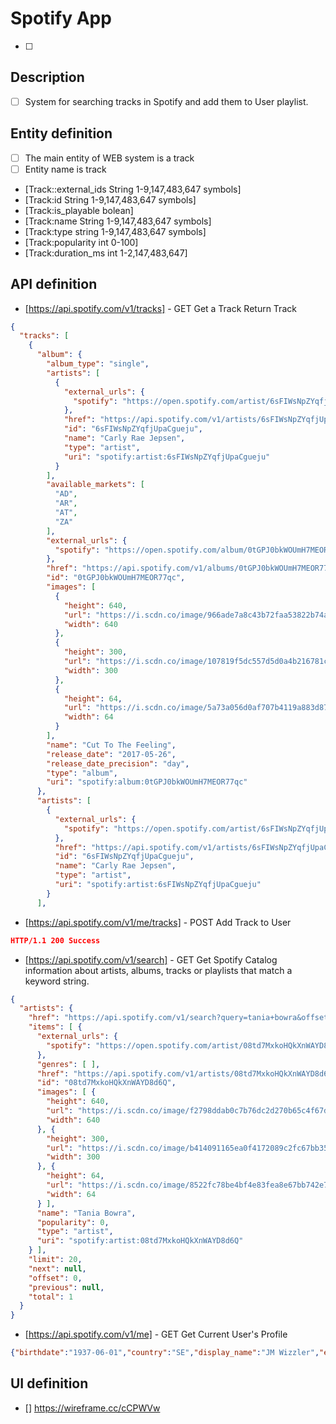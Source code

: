 # Spotify App
- [ ] 

## Description
- [ ] System for searching tracks in Spotify and add them to User playlist.

## Entity definition
- [ ] The main entity of WEB system is a track
- [ ] Entity name is track
- [Track::external_ids String 1-9,147,483,647 symbols]
- [Track:id String 1-9,147,483,647 symbols]
- [Track:is_playable bolean]
- [Track:name String 1-9,147,483,647 symbols]
- [Track:type string 1-9,147,483,647 symbols]
- [Track:popularity int 0-100]
- [Track:duration_ms int 1-2,147,483,647]

## API definition
- [https://api.spotify.com/v1/tracks] - GET Get a Track Return Track
```json
{
  "tracks": [
    {
      "album": {
        "album_type": "single",
        "artists": [
          {
            "external_urls": {
              "spotify": "https://open.spotify.com/artist/6sFIWsNpZYqfjUpaCgueju"
            },
            "href": "https://api.spotify.com/v1/artists/6sFIWsNpZYqfjUpaCgueju",
            "id": "6sFIWsNpZYqfjUpaCgueju",
            "name": "Carly Rae Jepsen",
            "type": "artist",
            "uri": "spotify:artist:6sFIWsNpZYqfjUpaCgueju"
          }
        ],
        "available_markets": [
          "AD",
          "AR",
          "AT",
          "ZA"
        ],
        "external_urls": {
          "spotify": "https://open.spotify.com/album/0tGPJ0bkWOUmH7MEOR77qc"
        },
        "href": "https://api.spotify.com/v1/albums/0tGPJ0bkWOUmH7MEOR77qc",
        "id": "0tGPJ0bkWOUmH7MEOR77qc",
        "images": [
          {
            "height": 640,
            "url": "https://i.scdn.co/image/966ade7a8c43b72faa53822b74a899c675aaafee",
            "width": 640
          },
          {
            "height": 300,
            "url": "https://i.scdn.co/image/107819f5dc557d5d0a4b216781c6ec1b2f3c5ab2",
            "width": 300
          },
          {
            "height": 64,
            "url": "https://i.scdn.co/image/5a73a056d0af707b4119a883d87285feda543fbb",
            "width": 64
          }
        ],
        "name": "Cut To The Feeling",
        "release_date": "2017-05-26",
        "release_date_precision": "day",
        "type": "album",
        "uri": "spotify:album:0tGPJ0bkWOUmH7MEOR77qc"
      },
      "artists": [
        {
          "external_urls": {
            "spotify": "https://open.spotify.com/artist/6sFIWsNpZYqfjUpaCgueju"
          },
          "href": "https://api.spotify.com/v1/artists/6sFIWsNpZYqfjUpaCgueju",
          "id": "6sFIWsNpZYqfjUpaCgueju",
          "name": "Carly Rae Jepsen",
          "type": "artist",
          "uri": "spotify:artist:6sFIWsNpZYqfjUpaCgueju"
        }
      ],
```
- [https://api.spotify.com/v1/me/tracks]  - POST Add Track to User
```json
HTTP/1.1 200 Success
```
- [https://api.spotify.com/v1/search] - GET Get Spotify Catalog information about artists, albums, tracks or playlists that match a keyword string.
```json
{
  "artists": {
    "href": "https://api.spotify.com/v1/search?query=tania+bowra&offset=0&limit=20&type=artist",
    "items": [ {
      "external_urls": {
        "spotify": "https://open.spotify.com/artist/08td7MxkoHQkXnWAYD8d6Q"
      },
      "genres": [ ],
      "href": "https://api.spotify.com/v1/artists/08td7MxkoHQkXnWAYD8d6Q",
      "id": "08td7MxkoHQkXnWAYD8d6Q",
      "images": [ {
        "height": 640,
        "url": "https://i.scdn.co/image/f2798ddab0c7b76dc2d270b65c4f67ddef7f6718",
        "width": 640
      }, {
        "height": 300,
        "url": "https://i.scdn.co/image/b414091165ea0f4172089c2fc67bb35aa37cfc55",
        "width": 300
      }, {
        "height": 64,
        "url": "https://i.scdn.co/image/8522fc78be4bf4e83fea8e67bb742e7d3dfe21b4",
        "width": 64
      } ],
      "name": "Tania Bowra",
      "popularity": 0,
      "type": "artist",
      "uri": "spotify:artist:08td7MxkoHQkXnWAYD8d6Q"
    } ],
    "limit": 20,
    "next": null,
    "offset": 0,
    "previous": null,
    "total": 1
  }
}
```
- [https://api.spotify.com/v1/me] - GET Get Current User's Profile
```json
{"birthdate":"1937-06-01","country":"SE","display_name":"JM Wizzler","email":"email@example.com","external_urls":{"spotify":"https://open.spotify.com/user/wizzler"},"followers":{"href":null,"total":3829},"href":"https://api.spotify.com/v1/users/wizzler","id":"wizzler","images":[{"height":null,"url":"https://fbcdn-profile-a.akamaihd.net/hprofile-ak-frc3/t1.0-1/1970403_10152215092574354_1798272330_n.jpg","width":null}],"product":"premium","type":"user","uri":"spotify:user:wizzler"}
```

## UI definition
- [] https://wireframe.cc/cCPWVw